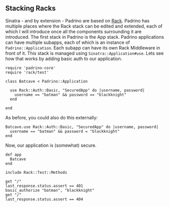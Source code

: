 ## Stacking Racks

Sinatra - and by extension - Padrino are based on [Rack](http://rack.rubyforge.org). Padrino has multiple places where the Rack stack can be edited and extended, each of which I will introduce once all the components surrounding it are introduced. The first stack in Padrino is the App stack. Padrino applications can have multiple subapps, each of which is an instance of `Padrino::Application`. Each subapp can have its own Rack Middleware in front of it. This stack is managed using `Sinatra::Application#use`. Lets see how that works by adding basic auth to our application.

    require 'padrino-core'
    require 'rack/test'
    
    class Batcave < Padrino::Application
      
      use Rack::Auth::Basic, "SecuredApp" do |username, password|
        username == "batman" && password == "blackknight"
      end
      
    end

As before, you could also do this externally:

    Batcave.use Rack::Auth::Basic, "SecuredApp" do |username, password|
      username == "batman" && password = "blackknight"
    end

Now, our application is (somewhat) secure.

    def app
      Batcave
    end

    include Rack::Test::Methods
    
    get "/"
    last_response.status.assert == 401
    basic_authorize "batman", "blackknight"
    get "/"
    last_response.status.assert == 404
